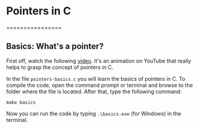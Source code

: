 # Pointers in C
================

## Basics: What's a pointer?

First off, watch the following [video](https://www.youtube.com/watch?v=mnXkiAKbUPg "Pointer Fun in C"). It's an animation on YouTube that really helps to grasp the concept of pointers in C.

In the file `pointers-basics.c` you will learn the basics of pointers in C. To compile the code, open the command prompt or terminal and browse to the folder where the file is located. After that, type the following command:

```
make basics
```

Now you can run the code by typing `.\basics.exe` (for Windows) in the terminal.
